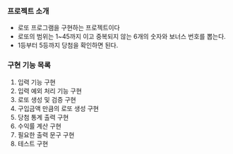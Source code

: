 ### 프로젝트 소개
* 로또 프로그램을 구현하는 프로젝트이다
* 로또의 범위는 1~45까지 이고 중복되지 않는 6개의 숫자와 보너스 번호를 뽑는다.
* 1등부터 5등까지 당첨을 확인하면 된다.

### 구현 기능 목록
1. 입력 기능 구현
2. 입력 예외 처리 기능 구현
3. 로또 생성 및 검증 구현
4. 구입금액 만큼의 로또 생성 구현
5. 당첨 통계 출력 구현
6. 수익률 계산 구현
7. 필요한 출력 문구 구현
8. 테스트 구현